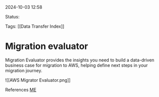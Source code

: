 2024-10-03 12:58

Status:

Tags:
[[Data Transfer Index]]
# Migration evaluator

Migration Evaluator provides the insights you need to build a data-driven business case for migration to AWS, helping define next steps in your migration journey.

![[AWS Migrator Evaluator.png]]



References 
[ME](https://aws.amazon.com/migration-evaluator/?nc1=h_ls)
